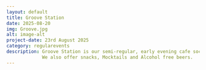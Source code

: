 ```yaml
---
layout: default
title: Groove Station
date: 2025-08-20
img: Groove.jpg
alt: image-alt
project-date: 23rd August 2025
category: regularevents
description: Groove Station is our semi-regular, early evening cafe social event. Showcasing bands and DJ’s and also hosting Album and Exhibition launches.
             We also offer snacks, Mocktails and Alcohol free beers.
---
```

